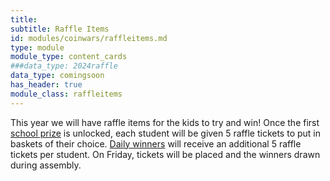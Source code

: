```yaml
---
title: 
subtitle: Raffle Items
id: modules/coinwars/raffleitems.md
type: module
module_type: content_cards
###data_type: 2024raffle
data_type: comingsoon
has_header: true
module_class: raffleitems
---
```

This year we will have raffle items for the kids to try and win! Once the first [school prize](#section6) is unlocked, each student will be given 5 raffle tickets to put in baskets of their choice. [Daily winners](#section5) will receive an additional 5 raffle tickets per student. On Friday, tickets will be placed and the winners drawn during assembly.